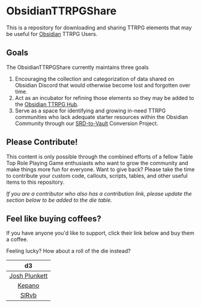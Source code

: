 # ObsidianTTRPGShare
This is a repository for downloading and sharing TTRPG elements that may be useful for [Obsidian](https://obsidian.md) TTRPG Users. 


## Goals
The ObsidianTTRPGShare currently maintains three goals

1. Encouraging the collection and categorization of data shared on Obsidian Discord that would otherwise become lost and forgotten over time. 
2. Act as an incubator for refining those elements so they may be added to the [Obsidian TTRPG Hub](https://publish.obsidian.md/hub/04+-+Guides%2C+Workflows%2C+%26+Courses/for+TTRPG). 
3. Serve as a space for identifying and growing in-need TTRPG communities who lack adequate starter resources within the Obsidian Community through our [SRD-to-Vault](https://github.com/ObsidianTTRPGProject/ObsidianTTRPGShare/issues/4) Conversion Project.


## Please Contribute!
This content is only possible through the combined efforts of a fellow Table Top Role Playing Game enthusiasts who want to grow the community and make things more fun for everyone. Want to give back? Please take the time to contribute your custom code, callouts, scripts, tables, and other useful items to this repository. 

_If you are a contributor who also has a contribution link, please update the section below to be added to the die table._


## Feel like buying coffees? 
If you have anyone you'd like to support, click their link below and buy them a coffee. 

Feeling lucky? How about a roll of the die instead?

| d3 |
|:---:|
|[Josh Plunkett](https://www.patreon.com/join/JPlunkett?)|
|[Kepano](https://www.buymeacoffee.com/kepano)|
|[SlRvb](https://ko-fi.com/slrvb) |
